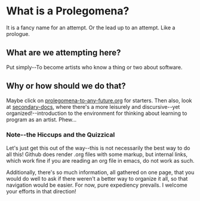 # What is a Prolegomena?

It is a fancy name for an attempt. Or the lead up to an attempt. Like
a prologue.

## What are we attempting here?

Put simply--To become artists who know a thing or two about software.

## Why or how should we do that?

Maybe click on [prolegomena-to-any-future.org](https://github.com/cicerojones/FOSS-media-arts-guide/blob/master/primary-docs/prolegomena-to-any-future.org) for starters.
Then also, look at [secondary-docs](https://github.com/cicerojones/FOSS-media-arts-guide/tree/master/secondary-docs), where there's a more leisurely and discursive--yet organized!--introduction to the environment for thinking
about learning to program as an artist. Phew...

### Note--the Hiccups and the Quizzical

Let's just get this out of the way--this is not necessarily the best
way to do all this! Github does render .org files with some markup,
but internal links, which work fine if you are reading an org file in
emacs, do not work as such.

Additionally, there's so much information, all gathered on one page,
that you would do well to ask if there weren't a better way to
organize it all, so that navigation would be easier. For now, pure
expediency prevails. I welcome your efforts in that direction!
